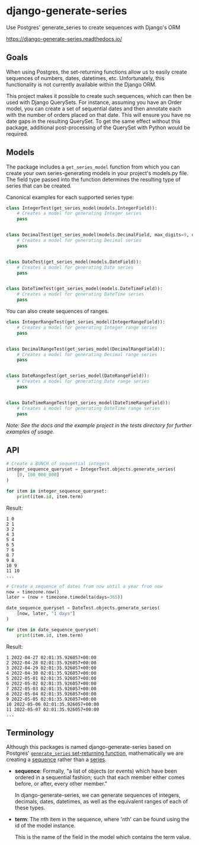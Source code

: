# django-generate-series

Use Postgres' generate_series to create sequences with Django's ORM

https://django-generate-series.readthedocs.io/

## Goals

When using Postgres, the set-returning functions allow us to easily create sequences of numbers, dates, datetimes, etc. Unfortunately, this functionality is not currently available within the Django ORM.

This project makes it possible to create such sequences, which can then be used with Django QuerySets. For instance, assuming you have an Order model, you can create a set of sequential dates and then annotate each with the number of orders placed on that date. This will ensure you have no date gaps in the resulting QuerySet. To get the same effect without this package, additional post-processing of the QuerySet with Python would be required.

## Models

The package includes a `get_series_model` function from which you can create your own series-generating models in your project's models.py file. The field type passed into the function determines the resulting type of series that can be created.

Canonical examples for each supported series type:

```python
class IntegerTest(get_series_model(models.IntegerField)):
    # Creates a model for generating Integer series
    pass


class DecimalTest(get_series_model(models.DecimalField, max_digits=9, decimal_places=2)):
    # Creates a model for generating Decimal series
    pass


class DateTest(get_series_model(models.DateField)):
    # Creates a model for generating Date series
    pass


class DateTimeTest(get_series_model(models.DateTimeField)):
    # Creates a model for generating DateTime series
    pass
```

You can also create sequences of ranges.

```python
class IntegerRangeTest(get_series_model(IntegerRangeField)):
    # Creates a model for generating Integer range series
    pass


class DecimalRangeTest(get_series_model(DecimalRangeField)):
    # Creates a model for generating Decimal range series
    pass


class DateRangeTest(get_series_model(DateRangeField)):
    # Creates a model for generating Date range series
    pass


class DateTimeRangeTest(get_series_model(DateTimeRangeField)):
    # Creates a model for generating DateTime range series
    pass
```

*Note: See the docs and the example project in the tests directory for further examples of usage.*

## API

```python
# Create a BUNCH of sequential integers
integer_sequence_queryset = IntegerTest.objects.generate_series(
    [0, 100_000_000]
)

for item in integer_sequence_queryset:
    print(item.id, item.term)
```

Result:

    1 0
    2 1
    3 2
    4 3
    5 4
    6 5
    7 6
    8 7
    9 8
    10 9
    11 10
    ...

```python
# Create a sequence of dates from now until a year from now
now = timezone.now()
later = (now + timezone.timedelta(days=365))

date_sequence_queryset = DateTest.objects.generate_series(
    [now, later, "1 days"]
)

for item in date_sequence_queryset:
    print(item.id, item.term)
```

Result:

    1 2022-04-27 02:01:35.926057+00:00
    2 2022-04-28 02:01:35.926057+00:00
    3 2022-04-29 02:01:35.926057+00:00
    4 2022-04-30 02:01:35.926057+00:00
    5 2022-05-01 02:01:35.926057+00:00
    6 2022-05-02 02:01:35.926057+00:00
    7 2022-05-03 02:01:35.926057+00:00
    8 2022-05-04 02:01:35.926057+00:00
    9 2022-05-05 02:01:35.926057+00:00
    10 2022-05-06 02:01:35.926057+00:00
    11 2022-05-07 02:01:35.926057+00:00
    ...

## Terminology

Although this packages is named django-generate-series based on Postgres' [`generate_series` set-returning function](https://www.postgresql.org/docs/current/functions-srf.html), mathematically we are creating a [sequence](https://en.wikipedia.org/wiki/Sequence) rather than a [series](https://en.wikipedia.org/wiki/Series_(mathematics)).

- **sequence**: Formally, "a list of objects (or events) which have been ordered in a sequential fashion; such that each member either comes before, or after, every other member."

    In django-generate-series, we can generate sequences of integers, decimals, dates, datetimes, as well as the equivalent ranges of each of these types.

- **term**: The *n*th item in the sequence, where '*n*th' can be found using the id of the model instance.

    This is the name of the field in the model which contains the term value.
